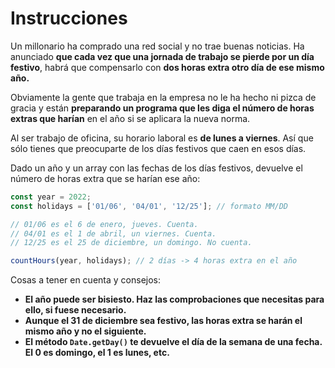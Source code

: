# Instrucciones

Un millonario ha comprado una red social y no trae buenas noticias. Ha anunciado **que cada vez que una jornada de trabajo se pierde por un día festivo**, habrá que compensarlo con **dos horas extra otro día de ese mismo año.**

Obviamente la gente que trabaja en la empresa no le ha hecho ni pizca de gracia y están **preparando un programa que les diga el número de horas extras que harían** en el año si se aplicara la nueva norma.

Al ser trabajo de oficina, su horario laboral es **de lunes a viernes**. Así que sólo tienes que preocuparte de los días festivos que caen en esos días.

Dado un año y un array con las fechas de los días festivos, devuelve el número de horas extra que se harían ese año:

```js
const year = 2022;
const holidays = ['01/06', '04/01', '12/25']; // formato MM/DD

// 01/06 es el 6 de enero, jueves. Cuenta.
// 04/01 es el 1 de abril, un viernes. Cuenta.
// 12/25 es el 25 de diciembre, un domingo. No cuenta.

countHours(year, holidays); // 2 días -> 4 horas extra en el año
```

Cosas a tener en cuenta y consejos:

- **El año puede ser bisiesto. Haz las comprobaciones que necesitas para ello, si fuese necesario.**
- **Aunque el 31 de diciembre sea festivo, las horas extra se harán el mismo año y no el siguiente.**
- **El método `Date.getDay()` te devuelve el día de la semana de una fecha. El 0 es domingo, el 1 es lunes, etc.**
